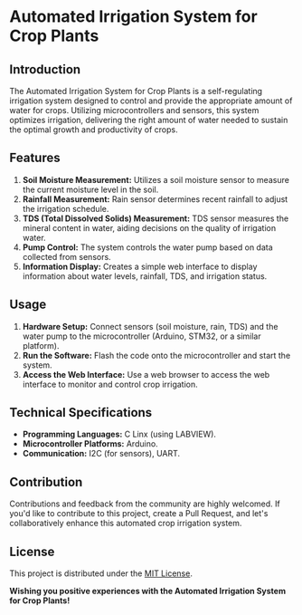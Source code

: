 # Automated Irrigation System for Crop Plants

## Introduction
The Automated Irrigation System for Crop Plants is a self-regulating irrigation system designed to control and provide the appropriate amount of water for crops. Utilizing microcontrollers and sensors, this system optimizes irrigation, delivering the right amount of water needed to sustain the optimal growth and productivity of crops.

## Features
1. **Soil Moisture Measurement:** Utilizes a soil moisture sensor to measure the current moisture level in the soil.
2. **Rainfall Measurement:** Rain sensor determines recent rainfall to adjust the irrigation schedule.
3. **TDS (Total Dissolved Solids) Measurement:** TDS sensor measures the mineral content in water, aiding decisions on the quality of irrigation water.
4. **Pump Control:** The system controls the water pump based on data collected from sensors.
5. **Information Display:** Creates a simple web interface to display information about water levels, rainfall, TDS, and irrigation status.

## Usage
1. **Hardware Setup:** Connect sensors (soil moisture, rain, TDS) and the water pump to the microcontroller (Arduino, STM32, or a similar platform).
2. **Run the Software:** Flash the code onto the microcontroller and start the system.
3. **Access the Web Interface:** Use a web browser to access the web interface to monitor and control crop irrigation.

## Technical Specifications
- **Programming Languages:** C Linx (using LABVIEW).
- **Microcontroller Platforms:** Arduino.
- **Communication:** I2C (for sensors), UART.

## Contribution
Contributions and feedback from the community are highly welcomed. If you'd like to contribute to this project, create a Pull Request, and let's collaboratively enhance this automated crop irrigation system.

## License
This project is distributed under the [MIT License](LICENSE).

**Wishing you positive experiences with the Automated Irrigation System for Crop Plants!**
